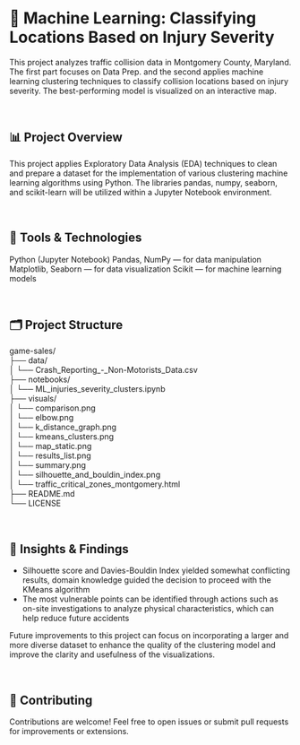 # 📍 Machine Learning: Classifying Locations Based on Injury Severity
This project analyzes traffic collision data in Montgomery County, Maryland. The first part focuses on Data Prep. and the second applies machine learning clustering techniques to classify collision locations based on injury severity. The best-performing model is visualized on an interactive map.

<br>

## 📊 Project Overview
This project applies Exploratory Data Analysis (EDA) techniques to clean and prepare a dataset for the implementation of various clustering machine learning algorithms using Python. The libraries pandas, numpy, seaborn, and scikit-learn will be utilized within a Jupyter Notebook environment.

<br>

## 🧰 Tools & Technologies
Python (Jupyter Notebook)
Pandas, NumPy — for data manipulation
Matplotlib, Seaborn — for data visualization
Scikit — for machine learning models

<br>

## 🗂️ Project Structure 
  
game-sales/ <br>
├── data/ <br>
│   └── Crash_Reporting_-_Non-Motorists_Data.csv <br>
├── notebooks/ <br>
│   └── ML_injuries_severity_clusters.ipynb <br>
├── visuals/ <br>
│   └── comparison.png <br>
│   └── elbow.png <br>
│   └── k_distance_graph.png <br>
│   └── kmeans_clusters.png <br>
│   └── map_static.png <br>
│   └── results_list.png <br>
│   └── summary.png <br>
│   └── silhouette_and_bouldin_index.png <br>
│   └── traffic_critical_zones_montgomery.html <br>
├── README.md <br>
└── LICENSE

<br>

## 📌 Insights & Findings
- Silhouette score and Davies-Bouldin Index yielded somewhat conflicting results, domain knowledge guided the decision to proceed with the KMeans algorithm
- The most vulnerable points can be identified through actions such as on-site investigations to analyze physical characteristics, which can help reduce future accidents


Future improvements to this project can focus on incorporating a larger and more diverse dataset to enhance the quality of the clustering model and improve the clarity and usefulness of the visualizations.
   
<br>

## 🤝 Contributing
Contributions are welcome! Feel free to open issues or submit pull requests for improvements or extensions.
